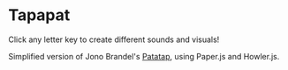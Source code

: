 # Tapapat
Click any letter key to create different sounds and visuals!

Simplified version of Jono Brandel's [Patatap](https://patatap.com/), using Paper.js and Howler.js.
